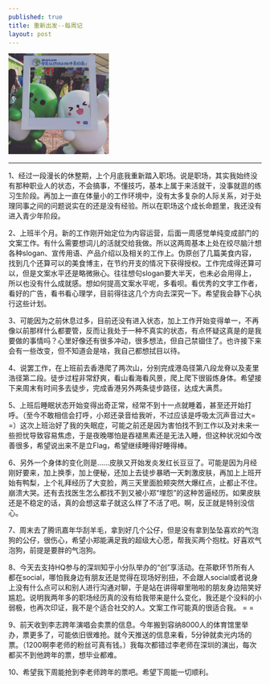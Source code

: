 ```yaml
---
published: true
title: 重新出发--每周记
layout: post
---
```


<img src="./public/20161113_001.jpg" alt="Drawing" style="width: 200px;height: 200px;"/>

-----------------------------------------

1、经过一段漫长的休整期，上个月底我重新踏入职场。说是职场，其实我始终没有那种职业人的状态，不会搞事，不懂技巧，基本上属于来活就干，没事就逛的练习生阶段。再加上一直在体量小的工作环境中，没有太多复杂的人际关系，对于处理同事之间的问题说实在的还是没有经验。所以在职场这个成长命题里，我还没有进入青少年阶段。

2、上班半个月。新的工作刚开始定位为内容运营，后面一周感觉单纯变成部门的文案工作。有什么需要想词儿的活就交给我做。所以这两周基本上处在绞尽脑汁想各种slogan、宣传用语、产品介绍以及相关的工作上。伪原创了几篇美食内容，找到几个还算可以的美食博主，在节约开支的情况下获得授权。工作完成得还算可以，但是文案水平还是略微揪心。往往想句slogan要大半天，也未必会用得上，所以也没有什么成就感。想如何提高文案水平呢，多看呗。看优秀的文字工作者，看好的广告，看书看心理学，目前得往这几个方向去深究一下。希望我会静下心执行这些计划。

3、可能因为之前休息过多，目前还没有进入状态，加上工作开始变得单一，不再像以前那样什么都要管，反而让我处于一种不真实的状态，有点怀疑这真是的是我要做的事情吗？心里好像还有很多冲动，很多想法，但自己禁锢住了。也许接下来会有一些改变，但不知道会是啥，我自己都想拭目以待。

4、说罢工作，在上班前去香港爬了两次山，分别完成港岛径第八段龙脊以及麦里浩径第二段。徒步过程非常舒爽，看山看海看风景，爬上爬下很锻炼身体。希望接下来周末有时间多去徒步，完成香港另外两条徒步路径，达成大满贯。

5、上班后睡眠状态开始变得出奇正常，经常不到十一点就睡着，甚至还开始打呼。（至今不敢相信会打呼，小郑还录音给我听，不过应该是呼吸太沉声音过大= =）这次上班治好了我的失眠症，可能之前还是因为害怕找不到工作以及对未来一些担忧导致容易焦虑，于是夜晚哪怕是吞褪黑素还是无法入睡，但这种状况如今改善很多，希望说出来不是立Flag，希望继续睡得好睡得棒。

6、另外一个身体的变化则是……皮肤又开始发炎发红长豆豆了。可能是因为月经刚好要来，加上换季，加上便秘，还加上去徒步暴晒一天刺激皮肤，再加上上班开始有鸭梨，上个礼拜经历了大变脸，两三天里面脸颊突然大爆红点，止都止不住。崩溃大哭。还有去找医生怎么都找不到又被小郑“埋怨”的这种苦逼经历。如果皮肤还是不稳定的话，真的会想这辈子就这么样了不活了吧。啊，反正就是特别没信心。

7、周末去了腾讯嘉年华刮羊毛，拿到好几个公仔，但是没有拿到坠坠喜欢的气泡狗的公仔，很伤心，希望小郑能满足我的超级大心愿，帮我买两个抱枕。好喜欢气泡狗，前提是要胖的气泡狗。

8、今天去支持HQ参与的深圳知乎小分队举办的“创”享活动。在茶歇环节所有人都在social，哪怕我身边有朋友还是觉得在现场好别扭，不会跟人social或者说身上没有什么点可以和别人进行沟通对聊，于是站在讲得噼里啪啦的朋友身边陪笑好尴尬。说明我两年多的职场经历真的没有给我带来是什么变化，我还是个没料的小弱极，也再次印证，我不是个适合社交的人。文案工作可能真的很适合我。 = =

9、前天收到李志跨年演唱会卖票的信息。今年搬到容纳8000人的体育馆里举办，票更多了，可能依旧很难抢。就今天推送的信息来看，5分钟就卖光内场的票。（1200啊李老师的粉丝可真有钱。）我每次都错过李老师在深圳的演出，每次都买不到他跨年的票，想毕业都难。

10、希望我下周能抢到李老师跨年的票吧。希望下周能一切顺利。

